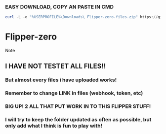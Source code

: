 ### EASY DOWNLOAD, COPY AN PASTE IN CMD

```powershell
curl -L -o "%USERPROFILE%\Downloads\ Flipper-zero-files.zip" https://github.com/Murdervan/Flipper-zero-files/archive/refs/heads/main.zip
```

# Flipper-zero
> [!NOTE]
> ## I HAVE NOT TESTET ALL FILES!!                                                                                                                                                                                                                                                                         
> ### But almost every files i have uploaded works!                                                                                                                                                                                                                                                                         
> ### Remember to change LINK in files (webhook, token, etc)                                                                                                                                                                                                                                                                         
> ### BIG UP! 2 ALL THAT PUT WORK IN TO THIS FLIPPER STUFF!    
> ### I will try to keep the folder updated as often as possible, but only add what I think is fun to play with!
